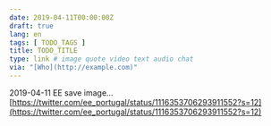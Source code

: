 ```yaml
---
date: 2019-04-11T00:00:00Z
draft: true
lang: en
tags: [ TODO_TAGS ]
title: TODO_TITLE
type: link # image quote video text audio chat
via: "[Who](http://example.com)"
---
```



2019-04-11 EE save image…
[https://twitter.com/ee_portugal/status/1116353706293911552?s=12](https://twitter.com/ee_portugal/status/1116353706293911552?s=12)

